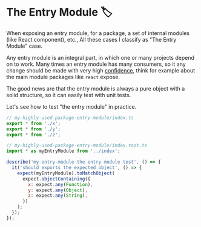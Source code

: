 # The Entry Module 🏷️

When exposing an entry module, for a package, a set of internal modules (like React component), etc., All these cases I classify as "The Entry Module" case.

Any entry module is an integral part, in which one or many projects depend on to work.
Many times an entry module has many consumers, so it any change should be made with very high [confidence](../../foundations/confidence.md), think for example about the main module packages like `react` expose.

The good news are that the entry module is always a pure object with a solid structure, so it can easily test with unit tests.

Let's see how to test "the entry module" in practice.

```javascript
// my-highly-used-package-entry-module/index.ts
export * from './x';
export * from './y';
export * from './z';

// my-highly-used-package-entry-module/index.test.ts
import * as myEntryModule from '../index';

describe('my-entry-module the entry module test', () => {
  it('should exports the expected object', () => {
    expect(myEntryModule).toMatchObject(
      expect.objectContaining({
        x: expect.any(Function),
        y: expect.any(Object),
        z: expect.any(String),
      })
    );
  });
});
```
